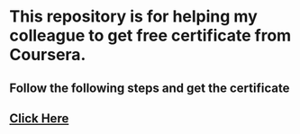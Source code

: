
# This repository is for helping my colleague to get free certificate from Coursera.

## Follow the following steps and get the certificate

## [Click Here](https://harshil-junakiya.github.io/free-certificate--coursera/)

